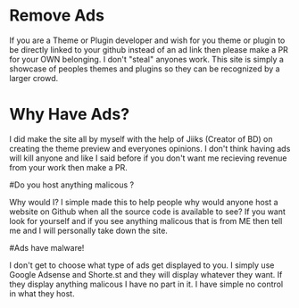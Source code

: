 # Remove Ads

If you are a Theme or Plugin developer and wish for you theme or plugin to be directly linked to your github instead of an ad link then please make a PR for your OWN belonging. I don't "steal" anyones work. This site is simply a showcase of peoples themes and plugins so they can be recognized by a larger crowd.

# Why Have Ads?

I did make the site all by myself with the help of Jiiks (Creator of BD) on creating the theme preview and everyones opinions. I don't think having ads will kill anyone and like I said before if you don't want me recieving revenue from your work then make a PR.

#Do you host anything malicous ?

Why would I? I simple made this to help people why would anyone host a website on Github when all the source code is available to see? If you want look for yourself and if you see anything malicous that is from ME then tell me and I will personally take down the site.

#Ads have malware!

I don't get to choose what type of ads get displayed to you. I simply use Google Adsense and Shorte.st and they will display whatever they want. If they display anything malicous I have no part in it. I have simple no control in what they host.
